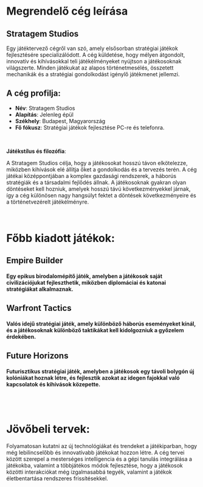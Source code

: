 
# Megrendelő cég leírása
## Stratagem Studios

Egy játéktervező cégről van szó, amely elsősorban stratégiai játékok fejlesztésére specializálódott. A cég küldetése, hogy mélyen átgondolt, innovatív és kihívásokkal teli játékélményeket nyújtson a játékosoknak világszerte. Minden játékukat az alapos történetmesélés, összetett mechanikák és a stratégiai gondolkodást igénylő játékmenet jellemzi.

## A cég profilja:
- **Név**: Stratagem Studios <br>
- **Alapítás**: Jelenleg épül <br>
- **Székhely**: Budapest, Magyarország <br>
- **Fő fókusz**: Stratégiai játékok fejlesztése PC-re és telefonra. <br>
<br>

**Játékstílus és filozófia**: <br>

A Stratagem Studios célja, hogy a játékosokat hosszú távon elkötelezze, miközben kihívások elé állítja őket a gondolkodás és a tervezés terén. A cég játékai középpontjában a komplex gazdasági rendszerek, a háborús stratégiák és a társadalmi fejlődés állnak. A játékosoknak gyakran olyan döntéseket kell hozniuk, amelyek hosszú távú következményekkel járnak, így a cég különösen nagy hangsúlyt fektet a döntések következményeire és a történetvezérelt játékélményre.

<br>

# Főbb kiadott játékok:
## Empire Builder
#### Egy epikus birodalomépítő játék, amelyben a játékosok saját civilizációjukat fejleszthetik, miközben diplomáciai és katonai stratégiákat alkalmaznak.
## Warfront Tactics
#### Valós idejű stratégiai játék, amely különböző háborús eseményeket kínál, és a játékosoknak különböző taktikákat kell kidolgozniuk a győzelem érdekében.
## Future Horizons
#### Futurisztikus stratégiai játék, amelyben a játékosok egy távoli bolygón új kolóniákat hoznak létre, és fejlesztik azokat az idegen fajokkal való kapcsolatok és kihívások közepette.

<br>
<br>


# Jövőbeli tervek:
Folyamatosan kutatni az új technológiákat és trendeket a játékiparban, hogy még lebilincselőbb és innovatívabb játékokat hozzon létre. A cég tervei között szerepel a mesterséges intelligencia és a gépi tanulás integrálása a játékokba, valamint a többjátékos módok fejlesztése, hogy a játékosok közötti interakciókat még izgalmasabbá tegyék, valamint a játékok életbentartása rendszeres frissítésekkel.
